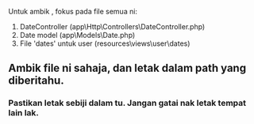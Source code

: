Untuk ambik , fokus pada file semua ni:

1) DateController (app\Http\Controllers\DateController.php)
2) Date model (app\Models\Date.php)
3) File 'dates' untuk user (resources\views\user\dates)

## Ambik file ni sahaja, dan letak dalam path yang diberitahu.
### Pastikan letak sebiji dalam tu. Jangan gatai nak letak tempat lain lak.
